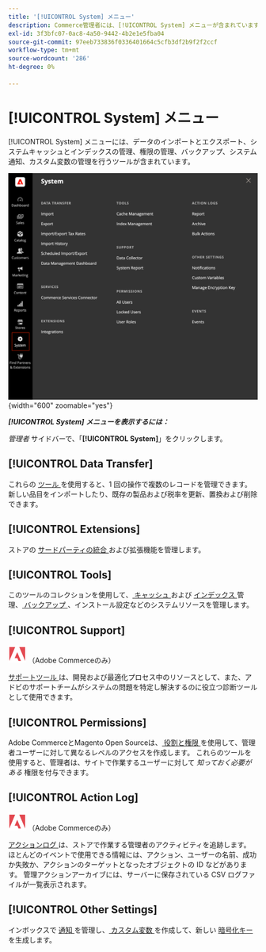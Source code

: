 ```yaml
---
title: '[!UICONTROL System] メニュー'
description: Commerce管理者には、[!UICONTROL System] メニューが含まれています。このメニューでは、データのインポートとエクスポート用のツール、システムキャッシュとインデックス管理、管理者アクセスと権限管理、バックアップ、システム通知、カスタム変数へのアクセスが可能です。
exl-id: 3f3bfc07-0ac8-4a50-9442-4b2e1e5fba04
source-git-commit: 97eeb733836f0336401664c5cfb3df2b9f2f2ccf
workflow-type: tm+mt
source-wordcount: '286'
ht-degree: 0%

---
```


# [!UICONTROL System] メニュー

[!UICONTROL System] メニューには、データのインポートとエクスポート、システムキャッシュとインデックスの管理、権限の管理、バックアップ、システム通知、カスタム変数の管理を行うツールが含まれています。

![ システムメニュー ](./assets/system-menu.png){width="600" zoomable="yes"}

**_[!UICONTROL System] メニューを表示するには：_**

_管理者_ サイドバーで、「**[!UICONTROL System]**」をクリックします。

## [!UICONTROL Data Transfer]

これらの [ ツール ](data-transfer.md) を使用すると、1 回の操作で複数のレコードを管理できます。 新しい品目をインポートしたり、既存の製品および税率を更新、置換および削除できます。

## [!UICONTROL Extensions]

ストアの [ サードパーティの統合 ](integrations.md) および拡張機能を管理します。

## [!UICONTROL Tools]

このツールのコレクションを使用して、[ キャッシュ ](cache-management.md) および [ インデックス ](index-management.md) 管理、[ バックアップ ](backups.md)、インストール設定などのシステムリソースを管理します。

## [!UICONTROL Support]

![Adobe Commerce](../assets/adobe-logo.svg) （Adobe Commerceのみ）

[ サポートツール ](support.md) は、開発および最適化プロセス中のリソースとして、また、アドビのサポートチームがシステムの問題を特定し解決するのに役立つ診断ツールとして使用できます。

## [!UICONTROL Permissions]

Adobe CommerceとMagento Open Sourceは、[ 役割と権限 ](permissions.md) を使用して、管理者ユーザーに対して異なるレベルのアクセスを作成します。 これらのツールを使用すると、管理者は、サイトで作業するユーザーに対して _知っておく必要がある_ 権限を付与できます。

## [!UICONTROL Action Log]

![Adobe Commerce](../assets/adobe-logo.svg) （Adobe Commerceのみ）

[ アクションログ ](action-log.md) は、ストアで作業する管理者のアクティビティを追跡します。 ほとんどのイベントで使用できる情報には、アクション、ユーザーの名前、成功か失敗か、アクションのターゲットとなったオブジェクトの ID などがあります。 管理アクションアーカイブには、サーバーに保存されている CSV ログファイルが一覧表示されます。

## [!UICONTROL Other Settings]

インボックスで [ 通知 ](notifications.md) を管理し、[ カスタム変数 ](variables-custom.md) を作成して、新しい [ 暗号化キー ](encryption-key.md) を生成します。
